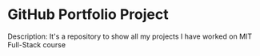 # GitHub Portfolio Project
Description: It's a repository to show all my projects I have worked on MIT Full-Stack course
